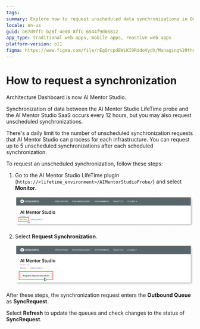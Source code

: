 ```yaml
---
tags: 
summary: Explore how to request unscheduled data synchronizations in OutSystems 11 using AI Mentor Studio.
locale: en-us
guid: b67d9ffc-b28f-4e00-8ffc-6544f9d66812
app_type: traditional web apps, mobile apps, reactive web apps
platform-version: o11
figma: https://www.figma.com/file/rEgQrcpdEWiKIORddoVydX/Managing%20the%20Applications%20Lifecycle?node-id=929:744
---
```


# How to request a synchronization

<div class="info" markdown="1">

Architecture Dashboard is now AI Mentor Studio.

</div>

Synchronization of data between the AI Mentor Studio LifeTime probe and the AI Mentor Studio SaaS occurs every 12 hours, but you may also request unscheduled synchronizations. 

<div class="info" markdown="1">

There's a daily limit to the number of unscheduled synchronization requests that AI Mentor Studio can process for each infrastructure. You can request up to 5 unscheduled synchronizations after each scheduled synchronization.

</div>

To request an unscheduled synchronization, follow these steps:

1. Go to the AI Mentor Studio LifeTime plugin (`https://<lifetime_environment>/AIMentorStudioProbe/`) and select **Monitor**.

    ![Screenshot of AI Mentor Studio LifeTime plugin showing the Monitor option](images/sync-plugin-monitor-lt.png "AI Mentor Studio LifeTime Monitor")

1. Select **Request Synchronization**.

    ![Screenshot of AI Mentor Studio LifeTime plugin with the Request Synchronization option highlighted](images/sync-plugin-request-lt.png "Request Synchronization Option")

After these steps, the synchronization request enters the **Outbound Queue** as **SyncRequest**.

<div class="info" markdown="1">

Select **Refresh** to update the queues and check changes to the status of **SyncRequest**.

</div>
